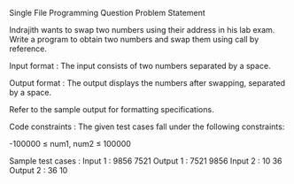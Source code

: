Single File Programming Question
Problem Statement



Indrajith wants to swap two numbers using their address in his lab exam. Write a program to obtain two numbers and swap them using call by reference.

Input format :
The input consists of two numbers separated by a space.

Output format :
The output displays the numbers after swapping, separated by a space.



Refer to the sample output for formatting specifications.

Code constraints :
The given test cases fall under the following constraints:

-100000 ≤ num1, num2 ≤ 100000

Sample test cases :
Input 1 :
9856 7521
Output 1 :
7521 9856
Input 2 :
10 36
Output 2 :
36 10
